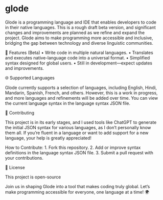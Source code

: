 # glode

Glode is a programming language and IDE that enables developers to code in their native languages. This is a rough draft beta version, and significant changes and improvements are planned as we refine and expand the project. Glode aims to make programming more accessible and inclusive, bridging the gap between technology and diverse linguistic communities.

🚀 Features (Beta)
	•	Write code in multiple natural languages.
	•	Translates and executes native-language code into a universal format.
	•	Simplified syntax designed for global users.
	•	Still in development—expect updates and improvements.

🌐 Supported Languages

Glode currently supports a selection of languages, including English, Hindi, Mandarin, Spanish, French, and others. However, this is a work in progress, and more languages and refinements will be added over time. You can view the current language syntax in the language syntax JSON file.

🤝 Contributing

This project is in its early stages, and I used tools like ChatGPT to generate the initial JSON syntax for various languages, as I don’t personally know them all. If you’re fluent in a language or want to add support for a new language, your help is greatly appreciated!

How to Contribute:
	1.	Fork this repository.
	2.	Add or improve syntax definitions in the language syntax JSON file.
	3.	Submit a pull request with your contributions.

📜 License

This project is open-source

Join us in shaping Glode into a tool that makes coding truly global. Let’s make programming accessible for everyone, one language at a time! 🌍
